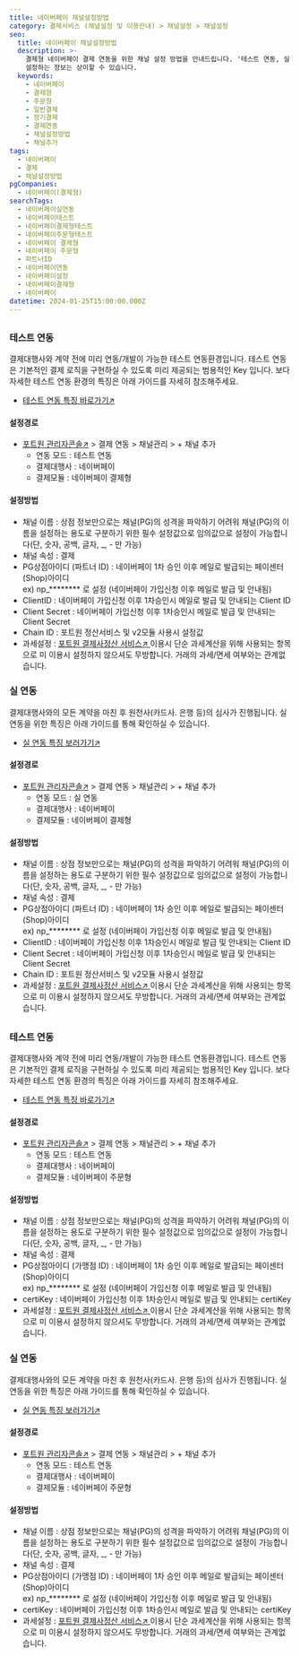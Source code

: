 ```yaml
---
title: 네이버페이 채널설정방법
category: 결제서비스 (채널설정 및 이용안내) > 채널설정 > 채널설정
seo:
  title: 네이버페이 채널설정방법
  description: >-
    결제형 네이버페이 결제 연동을 위한 채널 설정 방법을 안내드립니다. '테스트 연동, 실 연동' 순으로 이뤄지며, 결제대행사와 연동방식별로
    설정하는 정보는 상이할 수 있습니다.
  keywords:
    - 네이버페이
    - 결제형
    - 주문형
    - 일반결제
    - 정기결제
    - 결제연동
    - 채널설정방법
    - 채널추가
tags:
  - 네이버페이
  - 결제
  - 채널설정방법
pgCompanies:
  - 네이버페이(결제형)
searchTags:
  - 네이버페이실연동
  - 네이버페이테스트
  - 네이버페이결제형테스트
  - 네이버페이주문형테스트
  - 네이버페이 결제형
  - 네이버페이 주문형
  - 파트너ID
  - 네이버페이연동
  - 네이버페이설정
  - 네이버페이결제형
  - 네이버페이
datetime: 2024-01-25T15:00:00.000Z
---
```


<Callout content="결제 연동을 위한 채널 설정 방법을 안내해 드립니다.
결제 연동을 위해서 채널설정은 필수이며 결제대행사와 연동방식별로 설정하는 정보는 상이할 수 있습니다.
또한 채널 설정 없이 결제 연동을 하실 경우 정상적인 호출이 불가하며, 오류가 발생됩니다." />

<Highlight url="#7_네이버페이-주문형" text="네이버페이 주문형 설정 바로가기 ↓" />

## <Highlight text="네이버페이 결제형" />

### **테스트 연동**

결제대행사와 계약 전에 미리 연동/개발이 가능한 테스트 연동환경입니다. 테스트 연동은 기본적인 결제 로직을 구현하실 수 있도록 미리 제공되는 범용적인 Key 입니다. 보다 자세한 테스트 연동 환경의 특징은 아래 가이드를 자세히 참조해주세요.

- [테스트 연동 특징 바로가기↗](https://help.portone.io/category/procedure/payment-integration/test?page=1)

<Callout title="참고사항" icon="💡" content="1. 네이버페이는 범용적인 key가 별도 발급되지 않아 **고객사별로 가입신청 후 테스트용 key를 발급받아 이용해주셔야 합니다.**
2. **결제형 서비스는 가입신청시 입점기준인 [최소 1개월 이상 매출발생] , [일반PG가입여부] 을 먼저 확인하므로, 기준을 확인하신 후 접수부탁드립니다.**
3. 일반결제와 정기결제 설정은 똑같으며 하나의 채널로 설정하신 후 이용해주시기 바랍니다." />



#### **설정경로**

- [포트원 관리자콘솔↗](https://admin.portone.io/) > 결제 연동 > 채널관리 > + 채널 추가
  - 연동 모드 : 테스트 연동
  - 결제대행사 : 네이버페이
  - 결제모듈 : 네이버페이 결제형

#### **설정방법**

- 채널 이름 : 상점 정보만으로는 채널(PG)의 성격을 파악하기 어려워 채널(PG)의 이름을 설정하는 용도로 구분하기 위한 필수 설정값으로 임의값으로 설정이 가능합니다(단, 숫자, 공백, 글자, \_, - 만 가능)
- 채널 속성 : 결제
- PG상점아이디 (파트너 ID) : 네이버페이 1차 승인 이후 메일로 발급되는 페이센터(Shop)아이디
  \
  ex) np\_\*\*\*\*\*\*\*\* 로 설정 (네이버페이 가입신청 이후 메일로 발급 및 안내됨)
- ClientID : 네이버페이 가입신청 이후 1차승인시 메일로 발급 및 안내되는 Client ID
- Client Secret : 네이버페이 가입신청 이후 1차승인시 메일로 발급 및 안내되는 Client Secret
- Chain ID : 포트원 정산서비스 및 v2모듈 사용시 설정값
- 과세설정 : [포트원 결제사정산 서비스↗ ](https://admin.portone.io/reconciliation/summary)이용시 단순 과세계산을 위해 사용되는 항목으로 미 이용시 설정하지 않으셔도 무방합니다. 거래의 과세/면세 여부와는 관계없습니다.

### **실 연동**

결제대행사와의 모든 계약을 마친 후 원천사(카드사. 은행 등)의 심사가 진행됩니다. 실 연동을 위한 특징은 아래 가이드를 통해 확인하실 수 있습니다.

- [실 연동 특징 보러가기↗](https://help.portone.io/category/procedure/payment-integration/real?page=1)

<Callout content="네이버페이의 검수 과정이 모두 완료된 이후 실 운영환경용 상점정보로 설정해주셔야 합니다. " title="참고사항" icon="💡" />



#### **설정경로**

- [포트원 관리자콘솔↗](https://admin.portone.io/) > 결제 연동 > 채널관리 > + 채널 추가
  - 연동 모드 : 실 연동
  - 결제대행사 : 네이버페이
  - 결제모듈 : 네이버페이 결제형

#### **설정방법**

- 채널 이름 : 상점 정보만으로는 채널(PG)의 성격을 파악하기 어려워 채널(PG)의 이름을 설정하는 용도로 구분하기 위한 필수 설정값으로 임의값으로 설정이 가능합니다(단, 숫자, 공백, 글자, \_, - 만 가능)
- 채널 속성 : 결제
- PG상점아이디 (파트너 ID) : 네이버페이 1차 승인 이후 메일로 발급되는 페이센터(Shop)아이디
  \
  ex) np\_\*\*\*\*\*\*\*\* 로 설정 (네이버페이 가입신청 이후 메일로 발급 및 안내됨)
- ClientID : 네이버페이 가입신청 이후 1차승인시 메일로 발급 및 안내되는 Client ID
- Client Secret : 네이버페이 가입신청 이후 1차승인시 메일로 발급 및 안내되는 Client Secret
- Chain ID : 포트원 정산서비스 및 v2모듈 사용시 설정값
- 과세설정 : [포트원 결제사정산 서비스↗ ](https://admin.portone.io/reconciliation/summary)이용시 단순 과세계산을 위해 사용되는 항목으로 미 이용시 설정하지 않으셔도 무방합니다. 거래의 과세/면세 여부와는 관계없습니다.

<Callout title="V2 네이버페이(결제형) 개발가이드 보러가기↗" />

<Callout title="V1 네이버페이(결제형) 개발가이드 보러가기↗" />

## <Highlight text="네이버페이 주문형" />

### **테스트 연동**

결제대행사와 계약 전에 미리 연동/개발이 가능한 테스트 연동환경입니다. 테스트 연동은 기본적인 결제 로직을 구현하실 수 있도록 미리 제공되는 범용적인 Key 입니다. 보다 자세한 테스트 연동 환경의 특징은 아래 가이드를 자세히 참조해주세요.

- [테스트 연동 특징 바로가기↗](https://help.portone.io/category/procedure/payment-integration/test?page=1)

<Callout title="참고사항" icon="💡" content="1. 네이버페이는 범용적인 key가 별도 발급되지 않아 고객사별로 가입신청 후 테스트용 key를 발급받아 이용해주셔야 합니다.
2. 주문형 서비스는 비실물 서비스(컨텐츠) 서비스 이용은 불가한 점 참고부탁드립니다.
(결제형만 지원 가능)" />



#### **설정경로**

- [포트원 관리자콘솔↗](https://admin.portone.io/) > 결제 연동 > 채널관리 > + 채널 추가
  - 연동 모드 : 테스트 연동
  - 결제대행사 : 네이버페이
  - 결제모듈 : 네이버페이 주문형

#### **설정방법**

- 채널 이름 : 상점 정보만으로는 채널(PG)의 성격을 파악하기 어려워 채널(PG)의 이름을 설정하는 용도로 구분하기 위한 필수 설정값으로 임의값으로 설정이 가능합니다(단, 숫자, 공백, 글자, \_, - 만 가능)
- 채널 속성 : 결제
- PG상점아이디 (가맹점 ID) : 네이버페이 1차 승인 이후 메일로 발급되는 페이센터(Shop)아이디
  \
  ex) np\_\*\*\*\*\*\*\*\* 로 설정 (네이버페이 가입신청 이후 메일로 발급 및 안내됨)
- certiKey : 네이버페이 가입신청 이후 1차승인시 메일로 발급 및 안내되는 certiKey
- 과세설정 : [포트원 결제사정산 서비스↗ ](https://admin.portone.io/reconciliation/summary)이용시 단순 과세계산을 위해 사용되는 항목으로 미 이용시 설정하지 않으셔도 무방합니다. 거래의 과세/면세 여부와는 관계없습니다.

### **실 연동**

결제대행사와의 모든 계약을 마친 후 원천사(카드사. 은행 등)의 심사가 진행됩니다. 실 연동을 위한 특징은 아래 가이드를 통해 확인하실 수 있습니다.

- [실 연동 특징 보러가기↗](https://help.portone.io/category/procedure/payment-integration/real?page=1)

<Callout content="네이버페이의 검수 과정이 모두 완료된 이후 실 운영환경용 상점정보로 설정해주셔야 합니다. " title="참고사항" icon="💡" />



#### **설정경로**

- [포트원 관리자콘솔↗](https://admin.portone.io/) > 결제 연동 > 채널관리 > + 채널 추가
  - 연동 모드 : 테스트 연동
  - 결제대행사 : 네이버페이
  - 결제모듈 : 네이버페이 주문형

#### **설정방법**

- 채널 이름 : 상점 정보만으로는 채널(PG)의 성격을 파악하기 어려워 채널(PG)의 이름을 설정하는 용도로 구분하기 위한 필수 설정값으로 임의값으로 설정이 가능합니다(단, 숫자, 공백, 글자, \_, - 만 가능)
- 채널 속성 : 결제
- PG상점아이디 (가맹점 ID) : 네이버페이 1차 승인 이후 메일로 발급되는 페이센터(Shop)아이디
  \
  ex) np\_\*\*\*\*\*\*\*\* 로 설정 (네이버페이 가입신청 이후 메일로 발급 및 안내됨)
- certiKey : 네이버페이 가입신청 이후 1차승인시 메일로 발급 및 안내되는 certiKey
- 과세설정 : [포트원 결제사정산 서비스↗ ](https://admin.portone.io/reconciliation/summary)이용시 단순 과세계산을 위해 사용되는 항목으로 미 이용시 설정하지 않으셔도 무방합니다. 거래의 과세/면세 여부와는 관계없습니다.

<Callout title="네이버페이(주문형) 개발가이드 보러가기↗" />
